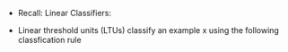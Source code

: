 * Recall: Linear Classifiers:
- Linear threshold units (LTUs) classify an example x using the following classfication rule
